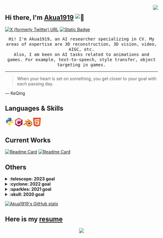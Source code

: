 <img align="right" src="https://visitor-badge.laobi.icu/badge?page_id=Akua1919.Akua1919">

## Hi there, I'm [Akua1919](https://github.com/Akua1919) <picture><source srcset="https://fonts.gstatic.com/s/e/notoemoji/latest/1f92a/512.webp" type="image/webp"><img src="https://fonts.gstatic.com/s/e/notoemoji/latest/1f92a/512.gif" alt="🤪" width="30" height="30"></picture>

[![X (formerly Twitter) URL](https://img.shields.io/twitter/url?url=https%3A%2F%2Fx.com%2Fxisn63863951)](https://x.com/xisn63863951)
[![Static Badge](https://img.shields.io/badge/_-E--mail-brightgreen?logo=gmail)](mailto:956974516@qq.com)
<p align="center">
    <samp>
    Hi! I'm Akua1919, an AI researcher specializing in CV. My areas of expertise are 3D reconstruction, 3D vision, video, AIGC, etc.
    <br>
    Also, I am keen on AI tasks related to animations and games. For example, text-to-speech, style transfer, object targeting in games.
    </samp>
</p>

---
> When your heart is set on something, you get closer to your goal with each passing day.

— KeQing

## Languages & Skills
<img src = 'https://github.com/Akua1919/Akua1919/blob/main/images/python.svg' width='30'><img src = 'https://github.com/Akua1919/Akua1919/blob/main/images/cpp.svg' width='30'><img src = 'https://github.com/Akua1919/Akua1919/blob/main/images/blender.svg' width='30'><img src = 'https://github.com/Akua1919/Akua1919/blob/main/images/html.svg' width='30'>

## Current Works
[![Readme Card](https://github-readme-stats.vercel.app/api/pin/?username=Akua1919&repo=Akua1919&theme=ambient_gradient)](https://github.com/Akua1919/Akua1919)
[![Readme Card](https://github-readme-stats.vercel.app/api/pin/?username=Akua1919&repo=Akua1919.github.io&theme=ambient_gradient)](https://github.com/Akua1919/Akua1919.github.io)

## Others
<details>
  <summary><b>:telescope: 2023 goal</b></summary>
  I've become deeply committed to <a href="https://www.optimism.io/vision">Optimism's vision</a> of the decentralized future. My most important goal this year is to grow the design function at OP Labs such that I'm the worst designer on the team. Building this design team will be my ongoing contribution in supporting Optimism's progress on solving gnarly problems like public goods funding, identity, and contribution in web3.
</details>

<details>
  <summary><b>:cyclone: 2022 goal</b></summary>
   My 2022 goal was to start learning and designing for governance in web3. This is still an ongoing journey, but I've made some progress through my time at OP Labs :relieved:
</details>

<details>
  <summary><b>:sparkles: 2021 goal</b></summary>
  ✨ <strong><a href="https://prettygood.club/">I DID IT!</a></strong> ✨ I <i>finally</i> focused on a body of work in pottery. I'm damn proud. Going to keep it up, but slowly. :)<br><br>
  <i>I didn't complete my 2020 goal, but it was a crazy different year 😂 In 2021, I want to finally have a portfolio site and make an online storefront for my <a href="https://www.instagram.com/prettygoodclub/" target="_blank">pottery</a>. Here's to new aspirations and forgiving yourself for not finishing every goal you set for yourself for the new year.</i>
</details>

<details>
  <summary><b>:skull: 2020 goal</b></summary>
  I want to make a little game this year.<br>I'm currently working on a small gameboy game with <a href="https://github.com/tfgrimes">@tfgrimes</a> using <a href="https://github.com/chrismaltby/gb-studio" target="_blank">GBStudio.dev</a>, which is an awesome game creator tool that makes it really easy to design a game if you're primarily focusing on the art and story (like myself). I'm hoping to print this on a cartridge when I'm done so you can actually experience it on a Gameboy!
</details>

[![Akua1919's GitHub stats](https://github-readme-stats.vercel.app/api?username=Akua1919&show_icons=true&rank_icon=github&theme=ambient_gradient)](https://github.com/Akua1919)

## Here is my [resume](https://Akua1919.github.io)
<p align="center">
  <samp>
    <img src="https://user-images.githubusercontent.com/5679180/79618120-0daffb80-80be-11ea-819e-d2b0fa904d07.gif" width="28px">
  </samp>
</p>


<!--
**Akua1919/Akua1919** is a ✨ _special_ ✨ repository because its `README.md` (this file) appears on your GitHub profile.

Here are some ideas to get you started:

- 🔭 I’m currently working on ...
- 🌱 I’m currently learning ...
- 👯 I’m looking to collaborate on ...
- 🤔 I’m looking for help with ...
- 💬 Ask me about ...
- 📫 How to reach me: ...
- 😄 Pronouns: ...
- ⚡ Fun fact: ...
-->

